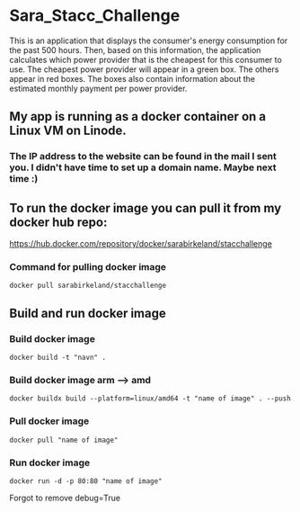 # Sara_Stacc_Challenge

This is an application that displays the consumer's energy consumption for the past 500 hours. Then, based on this information, the application calculates which power provider that is the cheapest for this consumer to use. The cheapest power provider will appear in a green box. The others appear in red boxes. The boxes also contain information about the estimated monthly payment per power provider.

## My app is running as a docker container on a Linux VM on Linode.
### The IP address to the website can be found in the mail I sent you. I didn't have time to set up a domain name. Maybe next time :) 
## To run the docker image you can pull it from my docker hub repo:
https://hub.docker.com/repository/docker/sarabirkeland/stacchallenge

### Command for pulling docker image
```
docker pull sarabirkeland/stacchallenge
```

## Build and run docker image 
### Build docker image
```
docker build -t "navn" .
```
### Build docker image arm --> amd
```
docker buildx build --platform=linux/amd64 -t "name of image" . --push
```
### Pull docker image 
```
docker pull "name of image"
```
### Run docker image
```
docker run -d -p 80:80 "name of image"
```

Forgot to remove debug=True
